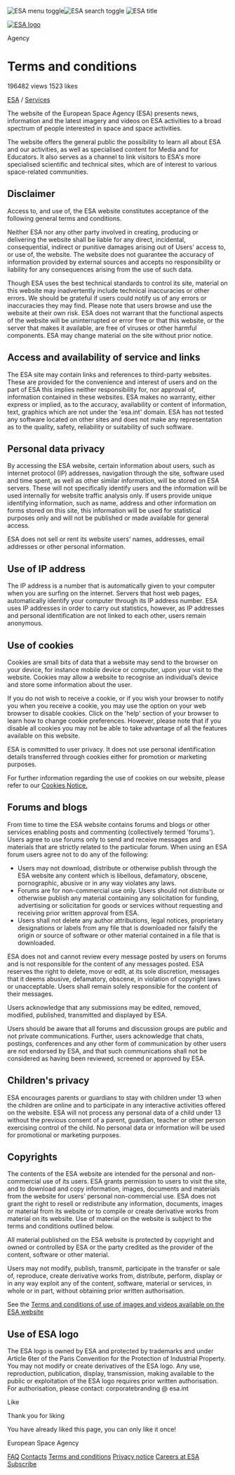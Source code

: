  ![ESA menu toggle](/extension/pillars/design/pillars/images/ESA_Menu.svg)![ESA search toggle](/extension/pillars/design/pillars/images/ESA_Search.svg) ![ESA title](/extension/pillars/design/pillars/images/ESA_Title.svg)

[![ESA logo](/extension/pillars/design/pillars/images/ESA_Logo.svg)](https://www.esa.int/)

Agency

Terms and conditions
====================

196482 views 1523 likes

[ESA](https://www.esa.int/) / [Services](https://www.esa.int/Services)

The website of the European Space Agency (ESA) presents news, information and the latest imagery and videos on ESA activities to a broad spectrum of people interested in space and space activities.

The website offers the general public the possibility to learn all about ESA and our activities, as well as specialised content for Media and for Educators. It also serves as a channel to link visitors to ESA's more specialised scientific and technical sites, which are of interest to various space-related communities.

Disclaimer
----------

Access to, and use of, the ESA website constitutes acceptance of the following general terms and conditions.

Neither ESA nor any other party involved in creating, producing or delivering the website shall be liable for any direct, incidental, consequential, indirect or punitive damages arising out of Users' access to, or use of, the website. The website does not guarantee the accuracy of information provided by external sources and accepts no responsibility or liability for any consequences arising from the use of such data.

Though ESA uses the best technical standards to control its site, material on this website may inadvertently include technical inaccuracies or other errors. We should be grateful if users could notify us of any errors or inaccuracies they may find. Please note that users browse and use the website at their own risk. ESA does not warrant that the functional aspects of the website will be uninterrupted or error free or that this website, or the server that makes it available, are free of viruses or other harmful components. ESA may change material on the site without prior notice.

Access and availability of service and links
--------------------------------------------

The ESA site may contain links and references to third-party websites. These are provided for the convenience and interest of users and on the part of ESA this implies neither responsibility for, nor approval of, information contained in these websites. ESA makes no warranty, either express or implied, as to the accuracy, availability or content of information, text, graphics which are not under the 'esa.int' domain. ESA has not tested any software located on other sites and does not make any representation as to the quality, safety, reliability or suitability of such software. 

Personal data privacy
---------------------

By accessing the ESA website, certain information about users, such as internet protocol (IP) addresses, navigation through the site, software used and time spent, as well as other similar information, will be stored on ESA servers. These will not specifically identify users and the information will be used internally for website traffic analysis only. If users provide unique identifying information, such as name, address and other information on forms stored on this site, this information will be used for statistical purposes only and will not be published or made available for general access.

ESA does not sell or rent its website users' names, addresses, email addresses or other personal information.

Use of IP address
-----------------

The IP address is a number that is automatically given to your computer when you are surfing on the internet. Servers that host web pages, automatically identify your computer through its IP address number. ESA uses IP addresses in order to carry out statistics, however, as IP addresses and personal identification are not linked to each other, users remain anonymous. 

Use of cookies
--------------

Cookies are small bits of data that a website may send to the browser on your device, for instance mobile device or computer, upon your visit to the website. Cookies may allow a website to recognise an individual’s device and store some information about the user.

If you do not wish to receive a cookie, or if you wish your browser to notify you when you receive a cookie, you may use the option on your web browser to disable cookies. Click on the 'help' section of your browser to learn how to change cookie preferences. However, please note that if you disable all cookies you may not be able to take advantage of all the features available on this website.

ESA is committed to user privacy. It does not use personal identification details transferred through cookies either for promotion or marketing purposes.

For further information regarding the use of cookies on our website, please refer to our [Cookies Notice.](https://www.esa.int/Services/Cookies_notice)

Forums and blogs
----------------

From time to time the ESA website contains forums and blogs or other services enabling posts and commenting (collectively termed 'forums'). Users agree to use forums only to send and receive messages and materials that are strictly related to the particular forum. When using an ESA forum users agree not to do any of the following: 

* Users may not download, distribute or otherwise publish through the ESA website any content which is libellous, defamatory, obscene, pornographic, abusive or in any way violates any laws.
* Forums are for non-commercial use only. Users should not distribute or otherwise publish any material containing any solicitation for funding, advertising or solicitation for goods or services without requesting and receiving prior written approval from ESA.
* Users shall not delete any author attributions, legal notices, proprietary designations or labels from any file that is downloaded nor falsify the origin or source of software or other material contained in a file that is downloaded. 

ESA does not and cannot review every message posted by users on forums and is not responsible for the content of any messages posted. ESA reserves the right to delete, move or edit, at its sole discretion, messages that it deems abusive, defamatory, obscene, in violation of copyright laws or unacceptable. Users shall remain solely responsible for the content of their messages.

Users acknowledge that any submissions may be edited, removed, modified, published, transmitted and displayed by ESA.

Users should be aware that all forums and discussion groups are public and not private communications. Further, users acknowledge that chats, postings, conferences and any other form of communication by other users are not endorsed by ESA, and that such communications shall not be considered as having been reviewed, screened or approved by ESA.

Children's privacy
------------------

ESA encourages parents or guardians to stay with children under 13 when the children are online and to participate in any interactive activities offered on the website. ESA will not process any personal data of a child under 13 without the previous consent of a parent, guardian, teacher or other person exercising control of the child. No personal data or information will be used for promotional or marketing purposes.

Copyrights
----------

The contents of the ESA website are intended for the personal and non-commercial use of its users. ESA grants permission to users to visit the site, and to download and copy information, images, documents and materials from the website for users' personal non-commercial use. ESA does not grant the right to resell or redistribute any information, documents, images or material from its website or to compile or create derivative works from material on its website. Use of material on the website is subject to the terms and conditions outlined below.

All material published on the ESA website is protected by copyright and owned or controlled by ESA or the party credited as the provider of the content, software or other material.

Users may not modify, publish, transmit, participate in the transfer or sale of, reproduce, create derivative works from, distribute, perform, display or in any way exploit any of the content, software, material or services, in whole or in part, without obtaining prior written authorisation.

See the [Terms and conditions of use of images and videos available on the ESA website](https://www.esa.int/ESA_Multimedia/Terms_and_conditions_of_use_of_images_and_videos_available_on_the_esa_website)

Use of ESA logo
---------------

The ESA logo is owned by ESA and protected by trademarks and under Article 6ter of the Paris Convention for the Protection of Industrial Property. You may not modify or create derivatives of the ESA logo. Any use, reproduction, publication, display, transmission, making available to the public or exploitation of the ESA logo requires prior written authorisation. For authorisation, please contact: corporatebranding @ esa.int

Like

Thank you for liking

You have already liked this page, you can only like it once!

[](https://www.addtoany.com/share)

European Space Agency

[FAQ](https://www.esa.int/Services/Frequently_asked_questions) [Contacts](https://www.esa.int/Services/Contacts) [Terms and conditions](https://www.esa.int/Services/Terms_and_conditions) [Privacy notice](https://www.esa.int/Services/Privacy_notice) [Careers at ESA](https://www.esa.int/About_Us/Careers_at_ESA) [Subscribe](https://www.esa.int/Services/Email_updates)

[](https://www.youtube.com/user/ESA)[](https://twitter.com/esa)[](https://www.facebook.com/EuropeanSpaceAgency)[](https://www.instagram.com/europeanspaceagency/)[](https://www.linkedin.com/company/european-space-agency/)[](https://www.pinterest.com/EuropeanSpaceAgency/)
